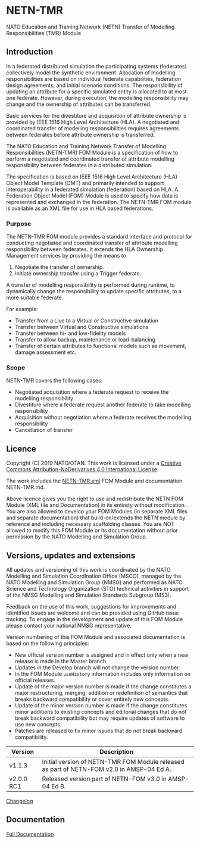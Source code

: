 # NETN-TMR

NATO Education and Training Network (NETN) Transfer of Modelling Responsibilities (TMR) Module

## Introduction

In a federated distributed simulation the participating systems (federates) collectively model the synthetic environment. Allocation of modelling responsibilities are based on individual federate capabilities, federation design agreements, and initial scenario conditions. The responsibility of updating an attribute for a specific simulated entity is allocated to at most one federate. However, during execution, the modelling responsibility may change and the ownership of attributes can be transferred. 

Basic services for the divestiture and acquisition of attribute ownership is provided by IEEE 1516 High Level Architecture (HLA). A negotiated and coordinated transfer of modelling responsibilities requires agreements between federates before attribute ownership is transferred. 

The NATO Education and Training Network Transfer of Modelling Responsibilities (NETN-TMR) FOM Module is a specification of how to perform a negotiated and coordinated transfer of attribute modelling responsibility between federates in a distributed simulation. 

The specification is based on IEEE 1516 High Level Architecture (HLA) Object Model Template (OMT) and primarily intended to support interoperability in a federated simulation (federation) based on HLA. A Federation Object Model (FOM) Module is used to specify how data is represented and exchanged in the federation. The NETN-TMR FOM module is available as an XML file for use in HLA based federations.

### Purpose

The NETN-TMR FOM module provides a standard interface and protocol for conducting negotiated and coordinated transfer of attribute modelling responsibility between federates. It extends the HLA Ownership Management services by providing the means to 
1. Negotiate the transfer of ownership. 
2. Initiate ownership transfer using a Trigger federate.

A transfer of modelling responsibility is performed during runtime, to dynamically change the responsibility to update specific attributes, to a more suitable federate.

For example: 
- Transfer from a Live to a Virtual or Constructive simulation
- Transfer between Virtual and Constructive simulations
- Transfer between hi- and low-fidelity models
- Transfer to allow backup, maintenance or load-balancing
- Transfer of certain attributes to functional models such as movement, damage assessment etc.

### Scope

NETN-TMR covers the following cases:

* Negotiated acquisition where a federate request to receive the modelling responsibility 
* Divestiture where a federate request another federate to take modelling responsibility
* Acquisition without negotiation where a federate receives the modelling responsibility
* Cancellation of transfer

## Licence

Copyright (C) 2019 NATO/OTAN.
This work is licensed under a [Creative Commons Attribution-NoDerivatives 4.0 International License](LICENCE.md). 

The work includes the [NETN-TMR.xml](NETN-TMR.xml) FOM Module and documentation NETN-TMR.md.

Above licence gives you the right to use and redistribute the NETN FOM Module (XML file and Documentation) in its entirety without modification. You are also allowed to develop your FOM Modules (in separate XML files and separate documentation) that build-on/extends the NETN module by reference and including necessary scaffolding classes. You are NOT allowed to modify this FOM Module or its documentation without prior permission by the NATO Modelling and Simulation Group. 

## Versions, updates and extensions

All updates and versioning of this work is coordinated by the NATO Modelling and Simulation Coordination Office (MSCO), managed by the NATO Modelling and Simulation Group (NMSG) and performed as NATO Science and Technology Organization (STO) technical activities in support of the NMSG Modelling and Simulation Standards Subgroup (MS3).

Feedback on the use of this work, suggestions for improvements and identified issues are welcome and can be provided using GitHub issue tracking. To engage in the development and update of this FOM Module please contact your national NMSG representative.

Version numbering of this FOM Module and associated documentation is based on the following principles:

* New official version number is assigned and in effect only when a new release is made in the Master branch.
* Updates in the Develop branch will not change the version number.
* In the FOM Module `useHistory` information includes only information on official releases.
* Update of the major version number is made if the change constitutes a major restructuring, merging, addition or redefinition of semantics that breaks backward compatibility or cover entirely new concepts.
* Update of the minor version number is made if the change constitutes minor additions to existing concepts and editorial changes that do not break backward compatibility but may require updates of software to use new concepts.
* Patches are released to fix minor issues that do not break backward compatibility.

|Version|Description|
|---|---|
|v1.1.3 |Initial version of NETN-TMR FOM Module released as part of NETN-FOM v2.0 in AMSP-04 Ed A. |
|v2.0.0 RC1 | Released version part of NETN-FOM v3.0 in AMSP-04 Ed B. |

[Changelog](changelog.md)

## Documentation

[Full Documentation](NETN-TMR.md)
